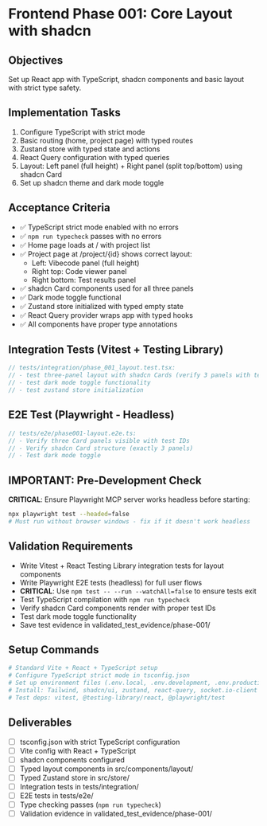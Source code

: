# Frontend Phase 001: Core Layout with shadcn

## Objectives
Set up React app with TypeScript, shadcn components and basic layout with strict type safety.

## Implementation Tasks
1. Configure TypeScript with strict mode
2. Basic routing (home, project page) with typed routes
3. Zustand store with typed state and actions
4. React Query configuration with typed queries
5. Layout: Left panel (full height) + Right panel (split top/bottom) using shadcn Card
6. Set up shadcn theme and dark mode toggle

## Acceptance Criteria
- ✅ TypeScript strict mode enabled with no errors
- ✅ `npm run typecheck` passes with no errors
- ✅ Home page loads at / with project list
- ✅ Project page at /project/{id} shows correct layout:
  - Left: Vibecode panel (full height)
  - Right top: Code viewer panel
  - Right bottom: Test results panel
- ✅ shadcn Card components used for all three panels
- ✅ Dark mode toggle functional
- ✅ Zustand store initialized with typed empty state
- ✅ React Query provider wraps app with typed hooks
- ✅ All components have proper type annotations

## Integration Tests (Vitest + Testing Library)
```typescript
// tests/integration/phase_001_layout.test.tsx:
// - test three-panel layout with shadcn Cards (verify 3 panels with test IDs)
// - test dark mode toggle functionality
// - test zustand store initialization
```

## E2E Test (Playwright - Headless)
```typescript
// tests/e2e/phase001-layout.e2e.ts:
// - Verify three Card panels visible with test IDs
// - Verify shadcn Card structure (exactly 3 panels)
// - Test dark mode toggle
```

## IMPORTANT: Pre-Development Check
**CRITICAL**: Ensure Playwright MCP server works headless before starting:
```bash
npx playwright test --headed=false
# Must run without browser windows - fix if it doesn't work headless
```

## Validation Requirements  
- Write Vitest + React Testing Library integration tests for layout components
- Write Playwright E2E tests (headless) for full user flows
- **CRITICAL**: Use `npm test -- --run --watchAll=false` to ensure tests exit
- Test TypeScript compilation with `npm run typecheck`  
- Verify shadcn Card components render with proper test IDs
- Test dark mode toggle functionality
- Save test evidence in validated_test_evidence/phase-001/

## Setup Commands
```bash
# Standard Vite + React + TypeScript setup
# Configure TypeScript strict mode in tsconfig.json
# Set up environment files (.env.local, .env.development, .env.production)
# Install: Tailwind, shadcn/ui, zustand, react-query, socket.io-client
# Test deps: vitest, @testing-library/react, @playwright/test
```

## Deliverables
- [ ] tsconfig.json with strict TypeScript configuration
- [ ] Vite config with React + TypeScript
- [ ] shadcn components configured
- [ ] Typed layout components in src/components/layout/
- [ ] Typed Zustand store in src/store/
- [ ] Integration tests in tests/integration/
- [ ] E2E tests in tests/e2e/
- [ ] Type checking passes (`npm run typecheck`)
- [ ] Validation evidence in validated_test_evidence/phase-001/